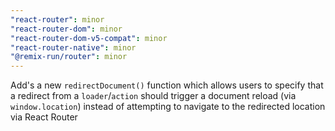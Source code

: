 ```yaml
---
"react-router": minor
"react-router-dom": minor
"react-router-dom-v5-compat": minor
"react-router-native": minor
"@remix-run/router": minor
---
```


Add's a new `redirectDocument()` function which allows users to specify that a redirect from a `loader`/`action` should trigger a document reload (via `window.location`) instead of attempting to navigate to the redirected location via React Router
